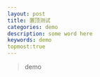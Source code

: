 ```yaml
---
layout: post
title: 置顶测试
categories: demo
description: some word here
keywords: demo
topmost:true
---
```


> demo